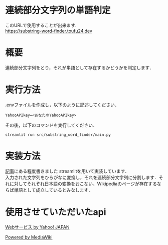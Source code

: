 # 連続部分文字列の単語判定
このURLで使用することが出来ます.  
https://substring-word-finder.toufu24.dev


# 概要
連続部分文字列をとり，それが単語として存在するかどうかを判定します．

# 実行方法
.envファイルを作成し，以下のように記述してください．
```
YahooAPIkey=<あなたのYahooAPIkey>
```
その後，以下のコマンドを実行してください．
```
streamlit run src/substring_word_finder/main.py
```

# 実装方法
[記事](https://qiita.com/toufu24/items/e521341f182ee6a4c792)にある程度書きました
streamlitを用いて実装しています．  
入力された文字列をひらがなに変換し，それを連続部分文字列に分割します．それに対してそれぞれ日本語の変換をおこない，Wikipediaのページが存在するならば単語として成立しているとみなします．


# 使用させていただいたapi
<!-- Begin Yahoo! JAPAN Web Services Attribution Snippet -->
<span><a href="https://developer.yahoo.co.jp/sitemap/">Webサービス by Yahoo! JAPAN</a></span>
<!-- End Yahoo! JAPAN Web Services Attribution Snippet -->

<a href="https://www.mediawiki.org/wiki/API:Main_page/ja" >Powered by MediaWiki</a>
